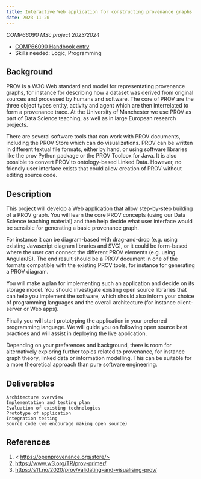 ```yaml
---
title: Interactive Web application for constructing provenance graphs
date: 2023-11-20
---
```


_COMP66090 MSc project 2023/2024_

* [COMP66090 Handbook entry](https://studentnet.cs.manchester.ac.uk/pgt/2023/COMP66090/project/projectbookdetails.php?projectid=54265)
* Skills needed: Logic, Programming

## Background

PROV is a W3C Web standard and model for representating provenance graphs, for instance for describing how a dataset was derived from original sources and processed by humans and software. The core of PROV are the three object types entity, activity and agent which are then interrelated to form a provenance trace.  At the University of Manchester we use PROV as part of Data Science teaching, as well as in large European research projects.

There are several software tools that can work with PROV documents, including the PROV Store which can do visualizations.  PROV can be written in different textual file formats, either by hand, or using software libraries like the prov Python package or the PROV Toolbox for Java. It is also possible to convert PROV to ontology-based Linked Data. However, no friendly user interface exists that could allow creation of PROV without editing source code.

## Description

This project will develop a Web application that allow step-by-step building of a PROV graph. You will learn the core PROV concepts (using our Data Science teaching material) and then help decide what user interface would be sensible for generating a basic provenance graph.

For instance it can be diagram-based with drag-and-drop (e.g. using existing Javascript diagram libraries and SVG), or it could be form-based where the user can connect the different PROV elements (e.g. using AngularJS). The end result should be a PROV document in one of the formats compatible with the existing PROV tools, for instance for generating a PROV diagram.

You will make a plan for implementing such an application and decide on its storage model. You should investigate existing open source libraries that can help you implement the software, which should also inform your choice of programming languages and the overall architecture (for instance client-server or Web apps).

Finally you will start prototyping the application in your preferred programming language. We will guide you on following open source best practices and will assist in deploying the live application.

Depending on your preferences and background, there is room for alternatively exploring further topics related to provenance, for instance graph theory, linked data or information modelling. This can be suitable for a more theoretical approach than pure software engineering.

## Deliverables

    	
    Architecture overview
    Implementation and testing plan
    Evaluation of existing technologies
    Prototype of application
    Integration testing
    Source code (we encourage making open source)

## References

1. < https://openprovenance.org/store/>
2. <https://www.w3.org/TR/prov-primer/>
3. <https://s11.no/2020/prov/validating-and-visualising-prov/>
